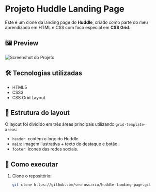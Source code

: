 # Projeto Huddle Landing Page

Este é um clone da landing page do **Huddle**, criado como parte do meu aprendizado em HTML e CSS com foco especial em **CSS Grid**.

## 🖼️ Preview

![Screenshot do Projeto](./caminho/para/Screenshot_1.png)

## 🛠️ Tecnologias utilizadas

- HTML5
- CSS3
- CSS Grid Layout

## 🧱 Estrutura do layout

O layout foi dividido em três áreas principais utilizando `grid-template-areas`:

- `header`: contém o logo do Huddle.
- `main`: imagem ilustrativa + texto de destaque e botão.
- `footer`: ícones das redes sociais.

## 🚀 Como executar

1. Clone o repositório:
   ```bash
   git clone https://github.com/seu-usuario/huddle-landing-page.git

